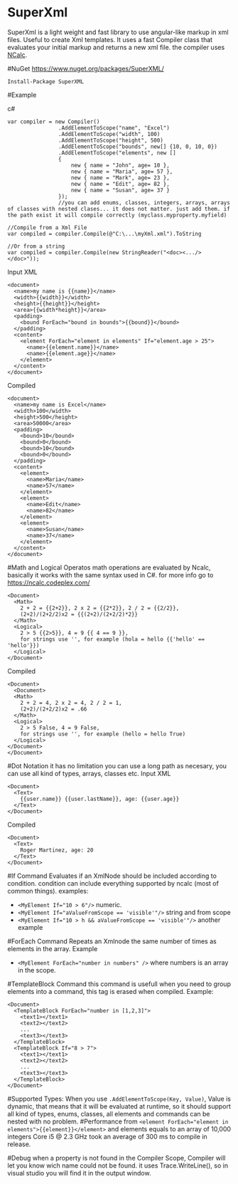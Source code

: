 # SuperXml

SuperXml is a light weight and fast library to use angular-like markup in xml files.
Useful to create Xml templates.
It uses a fast Compiler class that evaluates your initial markup and returns a new xml file.
the compiler uses [NCalc](https://www.nuget.org/packages/ncalc/).

#NuGet
https://www.nuget.org/packages/SuperXML/
```
Install-Package SuperXML 
```
#Example

c#
```
var compiler = new Compiler()
                .AddElementToScope("name", "Excel")
                .AddElementToScope("width", 100)
                .AddElementToScope("height", 500)
                .AddElementToScope("bounds", new[] {10, 0, 10, 0})
                .AddElementToScope("elements", new []
                {
                    new { name = "John", age= 10 },
                    new { name = "Maria", age= 57 },
                    new { name = "Mark", age= 23 },
                    new { name = "Edit", age= 82 },
                    new { name = "Susan", age= 37 }
                });
                //you can add enums, classes, integers, arrays, arrays of classes with nested clases... it does not matter. just add them. if the path exist it will compile correctly (myclass.myproperty.myfield)

//Compile from a Xml File
var compiled = compiler.Compile(@"C:\...\myXml.xml").ToString

//Or from a string
var compiled = compiler.Compile(new StringReader("<doc><.../></doc>"));
```

Input XML
```
<document>
  <name>my name is {{name}}</name>
  <width>{{width}}</width>
  <height>{{height}}</height>
  <area>{{width*height}}</area>
  <padding>
    <bound ForEach="bound in bounds">{{bound}}</bound>
  </padding>
  <content>
    <element ForEach="element in elements" If="element.age > 25">
      <name>{{element.name}}</name>
      <name>{{element.age}}</name>
    </element>
  </content> 
</document>
```

Compiled
```
<document>
  <name>my name is Excel</name>
  <width>100</width>
  <height>500</height>
  <area>50000</area>
  <padding>
    <bound>10</bound>
    <bound>0</bound>
    <bound>10</bound>
    <bound>0</bound>
  </padding>
  <content>
    <element>
      <name>Maria</name>
      <name>57</name>
    </element>
    <element>
      <name>Edit</name>
      <name>82</name>
    </element>
    <element>
      <name>Susan</name>
      <name>37</name>
    </element>
  </content>
</document>
```
#Math and Logical Operatos
math operations are evaluated by Ncalc, basically it works with the same syntax used in C#. for more info go to https://ncalc.codeplex.com/
```
<Document>
  <Math>
    2 + 2 = {{2+2}}, 2 x 2 = {{2*2}}, 2 / 2 = {{2/2}},
    (2+2)/(2+2/2)x2 = {{(2+2)/(2+2/2)*2}}
  </Math>
  <Logical>
    2 > 5 {{2>5}}, 4 = 9 {{ 4 == 9 }},
    for strings use '', for example (hola = hello {{'hello' == 'hello'}})
  </Logical>
</Document>
```
Compiled
```
<Document>
  <Document>
  <Math>
    2 + 2 = 4, 2 x 2 = 4, 2 / 2 = 1,
    (2+2)/(2+2/2)x2 = .66
  </Math>
  <Logical>
    2 > 5 False, 4 = 9 False,
    for strings use '', for example (hello = hello True)
  </Logical>
</Document>
</Document>
```
#Dot Notation
it has no limitation you can use a long path as necesary, you can use all kind of types, arrays, classes etc.
Input XML
```
<Document>
  <Text>
    {{user.name}} {{user.lastName}}, age: {{user.age}}
  </Text>
</Document>
```
Compiled
```
<Document>
  <Text>
    Roger Martinez, age: 20
  </Text>
</Document>
```
#If Command
Evaluates if an XmlNode should be included according to condition. condition can include everything supported by ncalc (most of common things). examples:
* `<MyElement If="10 > 6"/>` numeric.
* `<MyElement If="aValueFromScope == 'visible'"/>` string and from scope
* `<MyElement If="10 > h && aValueFromScope == 'visible'"/>` another example

#ForEach Command
Repeats an Xmlnode the same number of times as elements in the array. Example
* `<MyElement ForEach="number in numbers" />` where numbers is an array in the scope.

#TemplateBlock Command
this command is usefull when you need to group elements into a command, this tag is erased when compiled. Example:
```
<Document>
  <TemplateBlock ForEach="number in [1,2,3]">
    <text1></text1>
    <text2></text2>
    ...
    <text3></text3>
  </TemplateBlock>
  <TemplateBlock If="8 > 7">
    <text1></text1>
    <text2></text2>
    ...
    <text3></text3>
  </TemplateBlock>
</Document>
```
#Supported Types:
When you use `.AddElementToScope(Key, Value)`, Value is dynamic, that means that it will be evaluated at runtime, so 
it should support all kind of types, enums, classes, all elements and commands can be nested with no problem.
#Performance
from `<element ForEach="element in elements">{{element}}</element>` and elements equals to an array of 10,000 integers Core i5 @ 2.3 GHz took an average of 300 ms to compile in release.

#Debug
when a property is not found in the Compiler Scope, Compiler will let you know wich name could not be found. it uses Trace.WriteLine(), so in visual studio you will find it in the output window.
